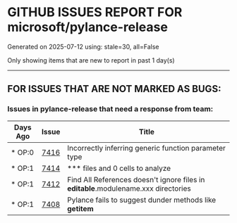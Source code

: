 
# GITHUB ISSUES REPORT FOR microsoft/pylance-release


Generated on 2025-07-12 using: stale=30, all=False


Only showing items that are new to report in past 1 day(s)


---

## FOR ISSUES THAT ARE NOT MARKED AS BUGS:


### Issues in pylance-release that need a response from team:

| Days Ago | Issue | Title |
| --- | --- | --- |
 | \* OP:0  |[7416](https://github.com/microsoft/pylance-release/issues/7416 "Incorrectly inferring generic function parameter type")  |Incorrectly inferring generic function parameter type |
 | \* OP:1  |[7414](https://github.com/microsoft/pylance-release/issues/7414 "*** files and 0 cells to analyze")  |*** files and 0 cells to analyze |
 | \* OP:1  |[7412](https://github.com/microsoft/pylance-release/issues/7412 "Find All References doesn't ignore files in __editable__.modulename.xxx directories")  |Find All References doesn't ignore files in __editable__.modulename.xxx directories |
 | \* OP:1  |[7408](https://github.com/microsoft/pylance-release/issues/7408 "Pylance fails to suggest dunder methods like __getitem__")  |Pylance fails to suggest dunder methods like __getitem__ |




















